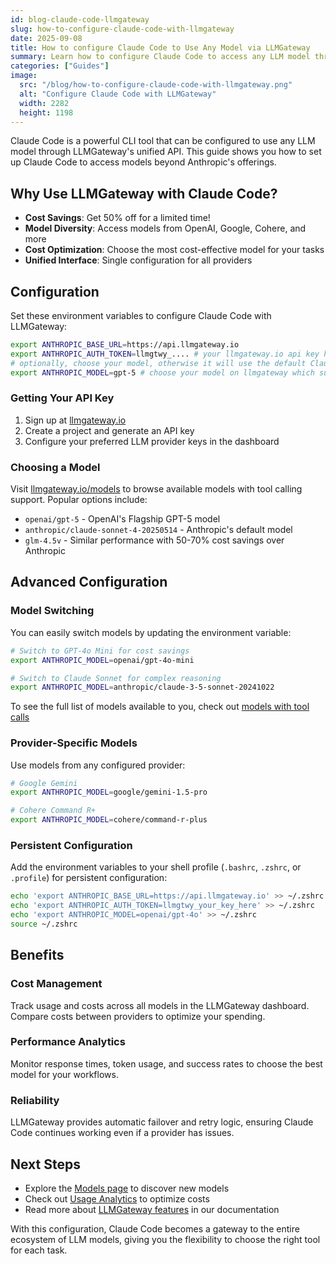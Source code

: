 ```yaml
---
id: blog-claude-code-llmgateway
slug: how-to-configure-claude-code-with-llmgateway
date: 2025-09-08
title: How to configure Claude Code to Use Any Model via LLMGateway
summary: Learn how to configure Claude Code to access any LLM model through LLMGateway's unified API, including models with tool calling support.
categories: ["Guides"]
image:
  src: "/blog/how-to-configure-claude-code-with-llmgateway.png"
  alt: "Configure Claude Code with LLMGateway"
  width: 2282
  height: 1198
---
```


Claude Code is a powerful CLI tool that can be configured to use any LLM model through LLMGateway's unified API. This guide shows you how to set up Claude Code to access models beyond Anthropic's offerings.

## Why Use LLMGateway with Claude Code?

- **Cost Savings**: Get 50% off for a limited time!
- **Model Diversity**: Access models from OpenAI, Google, Cohere, and more
- **Cost Optimization**: Choose the most cost-effective model for your tasks
- **Unified Interface**: Single configuration for all providers

## Configuration

Set these environment variables to configure Claude Code with LLMGateway:

```bash
export ANTHROPIC_BASE_URL=https://api.llmgateway.io
export ANTHROPIC_AUTH_TOKEN=llmgtwy_.... # your llmgateway.io api key here
# optionally, choose your model, otherwise it will use the default Claude model via LLMGateway
export ANTHROPIC_MODEL=gpt-5 # choose your model on llmgateway which supports tool calls
```

### Getting Your API Key

1. Sign up at [llmgateway.io](https://llmgateway.io)
2. Create a project and generate an API key
3. Configure your preferred LLM provider keys in the dashboard

### Choosing a Model

Visit [llmgateway.io/models](https://llmgateway.io/models?filters=1&tools=true) to browse available models with tool calling support. Popular options include:

- `openai/gpt-5` - OpenAI's Flagship GPT-5 model
- `anthropic/claude-sonnet-4-20250514` - Anthropic's default model
- `glm-4.5v` - Similar performance with 50-70% cost savings over Anthropic

## Advanced Configuration

### Model Switching

You can easily switch models by updating the environment variable:

```bash
# Switch to GPT-4o Mini for cost savings
export ANTHROPIC_MODEL=openai/gpt-4o-mini

# Switch to Claude Sonnet for complex reasoning
export ANTHROPIC_MODEL=anthropic/claude-3-5-sonnet-20241022
```

To see the full list of models available to you, check out [models with tool calls](https://llmgateway.io/models?filters=1&tools=true)

### Provider-Specific Models

Use models from any configured provider:

```bash
# Google Gemini
export ANTHROPIC_MODEL=google/gemini-1.5-pro

# Cohere Command R+
export ANTHROPIC_MODEL=cohere/command-r-plus
```

### Persistent Configuration

Add the environment variables to your shell profile (`.bashrc`, `.zshrc`, or `.profile`) for persistent configuration:

```bash
echo 'export ANTHROPIC_BASE_URL=https://api.llmgateway.io' >> ~/.zshrc
echo 'export ANTHROPIC_AUTH_TOKEN=llmgtwy_your_key_here' >> ~/.zshrc
echo 'export ANTHROPIC_MODEL=openai/gpt-4o' >> ~/.zshrc
source ~/.zshrc
```

## Benefits

### Cost Management

Track usage and costs across all models in the LLMGateway dashboard. Compare costs between providers to optimize your spending.

### Performance Analytics

Monitor response times, token usage, and success rates to choose the best model for your workflows.

### Reliability

LLMGateway provides automatic failover and retry logic, ensuring Claude Code continues working even if a provider has issues.

## Next Steps

- Explore the [Models page](https://llmgateway.io/models) to discover new models
- Check out [Usage Analytics](https://llmgateway.io/analytics) to optimize costs
- Read more about [LLMGateway features](https://docs.llmgateway.io) in our documentation

With this configuration, Claude Code becomes a gateway to the entire ecosystem of LLM models, giving you the flexibility to choose the right tool for each task.
